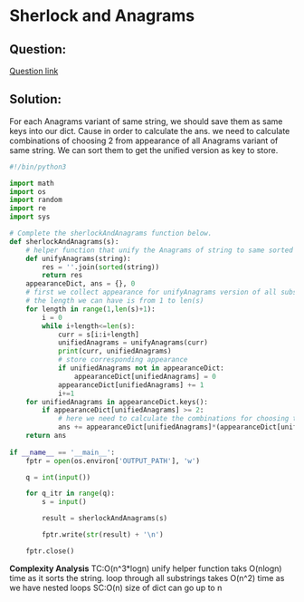 # Sherlock and Anagrams



## Question:

[Question link](https://www.hackerrank.com/challenges/sherlock-and-anagrams/problem?h_l=interview&playlist_slugs%5B%5D%5B%5D=interview-preparation-kit&playlist_slugs%5B%5D%5B%5D=dictionaries-hashmaps&isFullScreen=true&h_r=next-challenge&h_v=zen&h_r=next-challenge&h_v=zen)

  
  

## Solution:

For each Anagrams variant of same string, we should save them as same keys into our dict. Cause in order to calculate the ans. we need to calculate combinations of choosing 2 from appearance of all Anagrams variant of same string. We can sort them to get the unified version as key to store.

```python
#!/bin/python3

import math
import os
import random
import re
import sys

# Complete the sherlockAndAnagrams function below.
def sherlockAndAnagrams(s):
    # helper function that unify the Anagrams of string to same sorted variant
    def unifyAnagrams(string):
        res = ''.join(sorted(string))
        return res
    appearanceDict, ans = {}, 0
    # first we collect appearance for unifyAnagrams version of all substrings
    # the length we can have is from 1 to len(s)
    for length in range(1,len(s)+1):
        i = 0
        while i+length<=len(s):
            curr = s[i:i+length]
            unifiedAnagrams = unifyAnagrams(curr)
            print(curr, unifiedAnagrams)
            # store corresponding appearance
            if unifiedAnagrams not in appearanceDict:
                appearanceDict[unifiedAnagrams] = 0
            appearanceDict[unifiedAnagrams] += 1
            i+=1
    for unifiedAnagrams in appearanceDict.keys():
        if appearanceDict[unifiedAnagrams] >= 2:
            # here we need to calculate the combinations for choosing two from this unifiedAnagrams
            ans += appearanceDict[unifiedAnagrams]*(appearanceDict[unifiedAnagrams]-1)//2
    return ans
    
if __name__ == '__main__':
    fptr = open(os.environ['OUTPUT_PATH'], 'w')

    q = int(input())

    for q_itr in range(q):
        s = input()

        result = sherlockAndAnagrams(s)

        fptr.write(str(result) + '\n')

    fptr.close()

```
**Complexity Analysis**
TC:O(n^3*logn) unify helper function taks O(nlogn) time as it sorts the string. loop through all substrings takes O(n^2) time as we have nested loops
SC:O(n) size of dict can go up to n